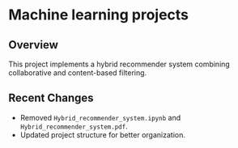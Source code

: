 # Machine learning projects
## Overview
This project implements a hybrid recommender system combining collaborative and content-based filtering.

## Recent Changes
- Removed `Hybrid_recommender_system.ipynb` and `Hybrid_recommender_system.pdf`.
- Updated project structure for better organization.
